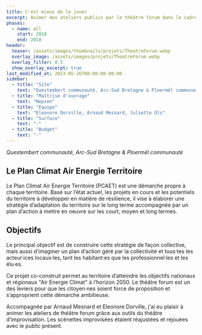 ```yaml
---
title: C'est mieux de le jouer
excerpt: Animer des ateliers publics par le théâtre forum dans le cadre d'un Plan Climat Air Energie Territoire
phases:
  - name: all
    start: 2018
    end: 2018
header:
  teaser: /assets/images/thumbnails/projets/TheatreForum.webp
  overlay_image: /assets/images/projets/TheatreForum.webp
  overlay_filter: 0.5
  show_overlay_excerpt: true
last_modified_at: 2023-05-26T00:00:00-00:00
sidebar:
  - title: "Site"
    text: "Questembert communauté, Arc-Sud Bretagne & Ploermël communauté, département du Morbihan (56)"
  - title: "Maîtrise d'ouvrage"
    text: "Nepsen"
  - title: "Equipe"
    text: "Eleonore Dorville, Arnaud Mesnard, Juliette Ols"
  - title: "Surface"
    text: "-"
  - title: "Budget"
    text: "-"
---
```

_Questembert communauté, Arc-Sud Bretagne & Ploermël communauté_

## Le Plan Climat Air Energie Territoire 

Le Plan Climat Air Energie Territoire (PCAET) est une démarche propre à chaque territoire.
Basé sur l’état actuel, les projets en cours et les potentiels du territoire à développer en matière de résilience, il vise à élaborer une stratégie d’adaptation du territoire sur le long terme accompagnée par un plan d’action à mettre en oeuvre sur les court, moyen et long termes.

## Objectifs 

Le principal objectif est de construire cette stratégie de façon collective, mais aussi d’imaginer un plan d’action géré par la collectivité et tous·tes les acteur·ices locaux·les, tant les habitant·es que les professionnel·les et les élu·es.

Ce projet co-construit permet au territoire d’atteindre les objectifs nationaux et régionaux "Air Energie Climat" à l’horizon 2050.
Le théâtre forum est un des leviers pour que les citoyen·nes soient force de proposition et s’approprient cette démarche ambitieuse.

Accompagnée par Arnaud Mesnard et Eleonore Dorville, j'ai eu plaisir à animer les ateliers de théâtre forum grâce aux outils du théâtre d’improvisation. Les scénettes improvisées étaient réajustées et rejouées avec le public présent.
